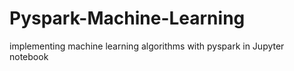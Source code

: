 # Pyspark-Machine-Learning
implementing machine learning algorithms with pyspark in Jupyter notebook

